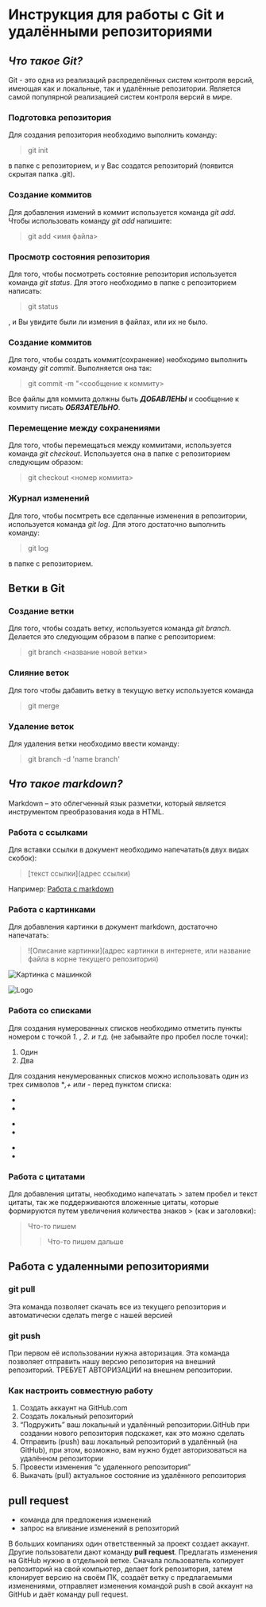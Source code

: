 # Инструкция для работы с Git и удалёнными репозиториями

## *Что такое Git?*

Git - это одна из реализаций распределённых систем контроля версий, имеющая как и локальные, так и удалённые репозитории. Является самой популярной реализацией систем контроля версий в мире.

### Подготовка репозитория

Для создания репозитория необходимо выполнить команду:

> git init

в папке с репозиторием, и у Вас создатся репозиторий (появится скрытая папка .git).

### Создание коммитов

Для добавления измений в коммит используется команда *git add*. Чтобы использовать команду *git add* напишите: 

> git add <имя файла>

### Просмотр состояния репозитория

Для того, чтобы посмотреть состояние репозитория используется команда *git status*. Для этого необходимо в папке с репозиторием написать:

> git status

, и Вы увидите были ли измения в файлах, или их не было.

### Создание коммитов

Для того, чтобы создать коммит(сохранение) необходимо выполнить команду *git commit*. Выполняется она так:

> git commit -m "<сообщение к коммиту>

Все файлы для коммита должны быть ***ДОБАВЛЕНЫ*** и сообщение к коммиту писать ***ОБЯЗАТЕЛЬНО***.

### Перемещение между сохранениями

Для того, чтобы перемещаться между коммитами, используется команда *git checkout*. Используется она в папке с репозиторием следующим образом:

> git checkout <номер коммита>

### Журнал изменений

Для того, чтобы посмтреть все сделанные изменения в репозитории, используется команда *git log*. Для этого достаточно выполнить команду:

> git log

в папке с репозиторием.

## Ветки в Git

### Создание ветки

Для того, чтобы создать ветку, используется команда *git branch*. Делается это следующим образом в папке с репозиторием:

> git branch <название новой ветки>

### Слияние веток

Для того чтобы дабавить ветку в текущую ветку используется команда 

> git merge <name branch>

### Удаление веток

Для удаления ветки необходимо ввести команду:

> git branch -d 'name branch'

## *Что такое markdown?*

 Markdown – это облегченный язык разметки, который является инструментом преобразования кода в HTML. 

### Работа с ссылками

Для вставки ссылки в документ необходимо напечатать(в двух видах скобок):

> [текст ссылки](адрес ссылки)

Например: [Работа с markdown](https://lifehacker.ru/chto-takoe-markdown/)

### Работа с картинками

Для добавления картинки в документ markdown, достаточно напечатать:

> ![Описание картинки](адрес картинки в интернете, или название файла в корне текущего репозитория)

![Картинка с машинкой](https://motor.ru/thumb/1500x0/filters:quality(75):no_upscale()/imgs/2022/09/28/02/5602932/18f509e7c1a7511c978e090d30974f1825123bd1.jpg)

![Logo](https://www.experiencebmwgroup.ch/typo3conf/ext/frontend_theme/Resources/Public/Img/Logos/new-logos/bmw-logo.png)

### Работа со списками

Для создания нумерованных списков необходимо отметить пункты номером с точкой *1. , 2. и т.д.* (не забывайте про пробел после точки):

1. Один
2. Два

Для создания ненумерованных списков можно использовать один из трех символов **,+ или -* перед пунктом списка:

* 
*

+
+

-
-

### Работа с цитатами

Для добавления цитаты, необходимо напечатать > затем пробел и текст цитаты, так же поддерживаются вложенные цитаты, которые формируются путем увеличения количества знаков > (как и заголовки):
> Что-то пишем
>> Что-то пишем дальше

## Работа с удаленными репозиториями

### git pull

Эта команда позволяет скачать все из текущего репозитория и автоматически сделать merge с нашей версией

### git push

При первом её использовании нужна авторизация.
Эта команда позволяет отправить нашу версию репозитория на внешний репозиторий. ТРЕБУЕТ АВТОРИЗАЦИИ на внешнем репозитории.

### Как настроить совместную работу

1. Создать аккаунт на GitHub.com
2. Создать локальный репозиторий
3. “Подружить” ваш локальный и удалённый репозитории.GitHub при создании нового репозитория подскажет, как это можно сделать
4. Отправить (push) ваш локальный репозиторий в удалённый (на GitHub), при этом, возможно, вам нужно будет авторизоваться на удалённом репозитории
5. Провести изменения “с удаленного репозитория”
6. Выкачать (pull) актуальное состояние из удалённого репозитория

## pull request

- команда для предложения изменений 
- запрос на вливание изменений в репозиторий

В больших компаниях один ответственный за проект создает аккаунт. Другие пользователи дают команду **pull request**. Предлагать изменения на GitHub нужно в отдельной ветке. 
Сначала пользователь копирует репозиторий на свой компьютер, делает fork репозитория, затем клонирует версию на своём ПК, создаёт ветку с предлагаемыми изменениями, отправляет изменения командой push в свой аккаунт на GitHub и даёт команду pull request.